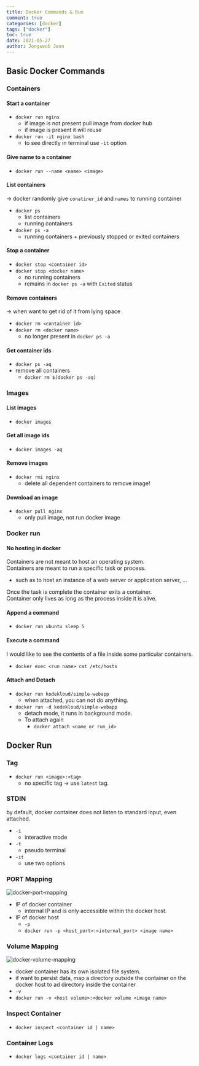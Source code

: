 ```yaml
---
title: Docker Commands & Run
comment: true
categories: [docker]
tags: ["docker"]
toc: true
date: 2021-05-27
author: Jongseob Jeon
---
```


## Basic Docker Commands
### Containers
#### Start a container
- `docker run nginx`
  - if image is not present pull image from docker hub
  - if image is present it will reuse
- `docker run -it nginx bash`
  - to see directly in terminal use `-it` option


#### Give name to a container
- `docker run --name <name> <image>`


#### List containers
→ docker randomly give `conatiner_id` and `names` to running container

- `docker ps`
  - list containers
  - running containers
- `docker ps -a`
  - running containers + previously stopped or exited containers


#### Stop a container
- `docker stop <container id>`
- `docker stop <docker name>`
  - no running containers
  - remains in `docker ps -a` with `Exited` status


#### Remove containers
→ when want to get rid of it from lying space

- `docker rm <container id>`
- `docker rm <docker name>`
  - no longer present in `docker ps -a`


#### Get container ids
- `docker ps -aq`
- remove all containers
  - `docker rm $(docker ps -aq)`



### Images
#### List images
- `docker images`


#### Get all image ids
- `docker images -aq`


#### Remove images
- `docker rmi nginx`
  - delete all dependent containers to remove image!


#### Download an image
- `docker pull nginx`
  - only pull image, not run docker image



### Docker run
#### No hosting in docker
Containers are not meant to host an operating system.  
Containers are meant to run a specific task or process.
  - such as to host an instance of a web server or application server, ...  

Once the task is complete the container exits a container.  
Container only lives as long as the process inside it is alive.


#### Append a command
- `docker run ubuntu sleep 5`


#### Execute a command
I would like to see the contents of a file inside some particular containers.

- `docker exec <run name> cat /etc/hosts`


#### Attach and Detach
- `docker run kodekloud/simple-webapp`
  - when attached, you can not do anything.
- `docker run -d kodekloud/simple-webapp`
  - detach mode, it runs in background mode.
  - To attach again
    - `docker attach <name or run_id>`



## Docker Run
### Tag
- `docker run <image>:<tag>`
  - no specific tag → use `latest`  tag.

### STDIN
by default, docker container does not listen to standard input, even attached.

- `-i`
  - interactive mode
- `-t`
  - pseudo terminal
- `-it`
  - use two options


### PORT Mapping
![docker-port-mapping](/imgs/docker/docker-0.png)

- IP of docker container
  - internal IP and is only accessible within the docker host.
- IP of docker host
  - `-p`
  - `docker run -p <host_port>:<internal_port> <image name>`



### Volume Mapping
![docker-volume-mapping](/imgs/docker/docker-1.png)

- docker container has its own isolated file system.
- if want to persist data, map a directory outside the container on the docker host to ad directory inside the container
- `-v`
- `docker run -v <host volume>:<docker volume <image name>`


### Inspect Container
- `docker inspect <container id | name>`


### Container Logs
- `docker logs <container id | name>`
